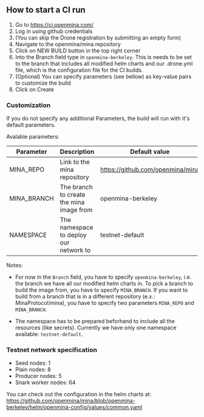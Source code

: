## How to start a CI run

1. Go to https://ci.openmina.com/
2. Log in using github credentials
3. (You can skip the Drone registration by submitting an empty form)
4. Navigate to the openmina/mina repository
5. Click on NEW BUILD button in the top right corner
6. Into the Branch field type in `openmina-berkeley`. This is needs to be set to the branch that includes all modified helm charts and our .drone.yml file, which is the configuration file for the CI builds.
7. (Optional) You can specify parameters (see bellow) as key-value pairs to customize the build
8. Click on Create

### Customization

If you do not specify any additional Parameters, the build will run with it's default parameters.

Avalable parameters:

| Parameter      | Description                              | Default value |
| -------------- | ---------------------------------------- | ------------- |
| MINA_REPO      | Link to the mina repository              | https://github.com/openmina/mina |
| MINA_BRANCH    | The branch to create the mina image from | openmina-berkeley |
| NAMESPACE      | The namespace to deploy our network to   | testnet-default |

Notes:

- For now in the `Branch` field, you have to specify `openmina-berkeley`, i.e. the branch we have all our modified helm charts in. To pick a branch to build the image from, you have to specify `MINA_BRANCH`. If you want to build from a branch that is in a different repository (e.x.: MinaProtocol/mina), you have to specify two parameters `MINA_REPO` and `MINA_BRANCH`. 

- The namespace has to be prepared beforhand to include all the resources (like secrets). Currently we have only one namespace available: `testnet-default`.

### Testnet network specification

- Seed nodes: 1
- Plain nodes: 8
- Producer nodes: 5
- Snark worker nodes: 64

You can check out the configuration in the helm charts at: https://github.com/openmina/mina/blob/openmina-berkeley/helm/openmina-config/values/common.yaml

<!-- Here is a gif that depicts the steps above: -->

<!-- ![How to start a CI run](/docs/assets/create-custom-build-2.gif) -->

<!-- openmina-berkeley -->